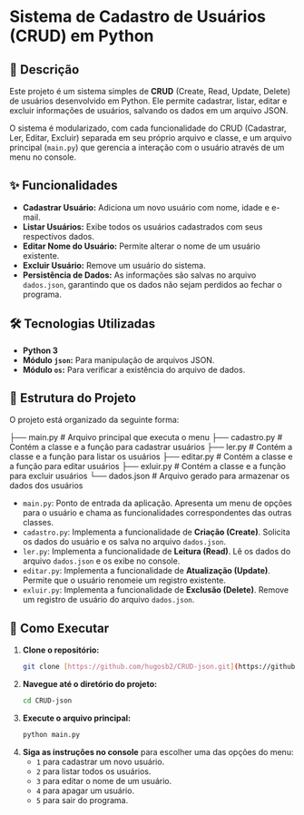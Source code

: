 # Sistema de Cadastro de Usuários (CRUD) em Python

## 📝 Descrição

Este projeto é um sistema simples de **CRUD** (Create, Read, Update, Delete) de usuários desenvolvido em Python. Ele permite cadastrar, listar, editar e excluir informações de usuários, salvando os dados em um arquivo JSON.

O sistema é modularizado, com cada funcionalidade do CRUD (Cadastrar, Ler, Editar, Excluir) separada em seu próprio arquivo e classe, e um arquivo principal (`main.py`) que gerencia a interação com o usuário através de um menu no console.

## ✨ Funcionalidades

* **Cadastrar Usuário:** Adiciona um novo usuário com nome, idade e e-mail.
* **Listar Usuários:** Exibe todos os usuários cadastrados com seus respectivos dados.
* **Editar Nome do Usuário:** Permite alterar o nome de um usuário existente.
* **Excluir Usuário:** Remove um usuário do sistema.
* **Persistência de Dados:** As informações são salvas no arquivo `dados.json`, garantindo que os dados não sejam perdidos ao fechar o programa.

## 🛠️ Tecnologias Utilizadas

* **Python 3**
* **Módulo `json`:** Para manipulação de arquivos JSON.
* **Módulo `os`:** Para verificar a existência do arquivo de dados.

## 📂 Estrutura do Projeto

O projeto está organizado da seguinte forma:

├── main.py         # Arquivo principal que executa o menu
├── cadastro.py     # Contém a classe e a função para cadastrar usuários
├── ler.py          # Contém a classe e a função para listar os usuários
├── editar.py       # Contém a classe e a função para editar usuários
├── exluir.py       # Contém a classe e a função para excluir usuários
└── dados.json      # Arquivo gerado para armazenar os dados dos usuários

* `main.py`: Ponto de entrada da aplicação. Apresenta um menu de opções para o usuário e chama as funcionalidades correspondentes das outras classes.
* `cadastro.py`: Implementa a funcionalidade de **Criação (Create)**. Solicita os dados do usuário e os salva no arquivo `dados.json`.
* `ler.py`: Implementa a funcionalidade de **Leitura (Read)**. Lê os dados do arquivo `dados.json` e os exibe no console.
* `editar.py`: Implementa a funcionalidade de **Atualização (Update)**. Permite que o usuário renomeie um registro existente.
* `exluir.py`: Implementa a funcionalidade de **Exclusão (Delete)**. Remove um registro de usuário do arquivo `dados.json`.

## 🚀 Como Executar

1.  **Clone o repositório:**
    ```bash
    git clone [https://github.com/hugosb2/CRUD-json.git](https://github.com/hugosb2/CRUD-json.git)
    ```
2.  **Navegue até o diretório do projeto:**
    ```bash
    cd CRUD-json
    ```
3.  **Execute o arquivo principal:**
    ```bash
    python main.py
    ```
4.  **Siga as instruções no console** para escolher uma das opções do menu:
    * `1` para cadastrar um novo usuário.
    * `2` para listar todos os usuários.
    * `3` para editar o nome de um usuário.
    * `4` para apagar um usuário.
    * `5` para sair do programa.